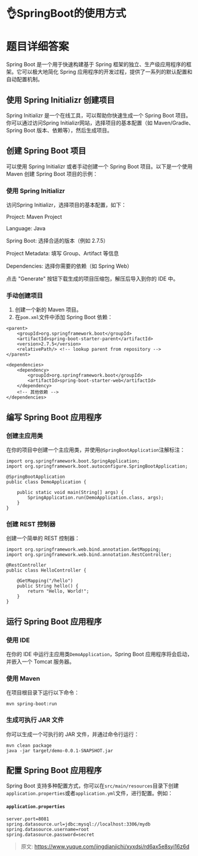 # 👌SpringBoot的使用方式

# 题目详细答案
Spring Boot 是一个用于快速构建基于 Spring 框架的独立、生产级应用程序的框架。它可以极大地简化 Spring 应用程序的开发过程，提供了一系列的默认配置和自动配置机制。

## 使用 Spring Initializr 创建项目
Spring Initializr 是一个在线工具，可以帮助你快速生成一个 Spring Boot 项目。你可以通过访问Spring Initializr网站，选择项目的基本配置（如 Maven/Gradle、Spring Boot 版本、依赖等），然后生成项目。

## 创建 Spring Boot 项目
可以使用 Spring Initializr 或者手动创建一个 Spring Boot 项目。以下是一个使用 Maven 创建 Spring Boot 项目的示例：

### 使用 Spring Initializr
访问Spring Initializr，选择项目的基本配置，如下：

Project: Maven Project

Language: Java

Spring Boot: 选择合适的版本（例如 2.7.5）

Project Metadata: 填写 Group、Artifact 等信息

Dependencies: 选择你需要的依赖（如 Spring Web）

点击 "Generate" 按钮下载生成的项目压缩包，解压后导入到你的 IDE 中。

### 手动创建项目
1. 创建一个新的 Maven 项目。
2. 在`pom.xml`文件中添加 Spring Boot 依赖：

```plain
<parent>
    <groupId>org.springframework.boot</groupId>
    <artifactId>spring-boot-starter-parent</artifactId>
    <version>2.7.5</version>
    <relativePath/> <!-- lookup parent from repository -->
</parent>

<dependencies>
    <dependency>
        <groupId>org.springframework.boot</groupId>
        <artifactId>spring-boot-starter-web</artifactId>
    </dependency>
    <!-- 其他依赖 -->
</dependencies>
```

## 编写 Spring Boot 应用程序
### 创建主应用类
在你的项目中创建一个主应用类，并使用`@SpringBootApplication`注解标注：

```plain
import org.springframework.boot.SpringApplication;
import org.springframework.boot.autoconfigure.SpringBootApplication;

@SpringBootApplication
public class DemoApplication {

    public static void main(String[] args) {
        SpringApplication.run(DemoApplication.class, args);
    }
}
```

### 创建 REST 控制器
创建一个简单的 REST 控制器：

```plain
import org.springframework.web.bind.annotation.GetMapping;
import org.springframework.web.bind.annotation.RestController;

@RestController
public class HelloController {

    @GetMapping("/hello")
    public String hello() {
        return "Hello, World!";
    }
}
```

## 运行 Spring Boot 应用程序
### 使用 IDE
在你的 IDE 中运行主应用类`DemoApplication`，Spring Boot 应用程序将会启动，并嵌入一个 Tomcat 服务器。

### 使用 Maven
在项目根目录下运行以下命令：

```plain
mvn spring-boot:run
```

### 生成可执行 JAR 文件
你可以生成一个可执行的 JAR 文件，并通过命令行运行：

```plain
mvn clean package
java -jar target/demo-0.0.1-SNAPSHOT.jar
```

## 配置 Spring Boot 应用程序
Spring Boot 支持多种配置方式，你可以在`src/main/resources`目录下创建`application.properties`或者`application.yml`文件，进行配置。例如：

#### `application.properties`
```plain
server.port=8081
spring.datasource.url=jdbc:mysql://localhost:3306/mydb
spring.datasource.username=root
spring.datasource.password=secret
```





> 原文: <https://www.yuque.com/jingdianjichi/xyxdsi/rd6ax5e8syi16z6d>